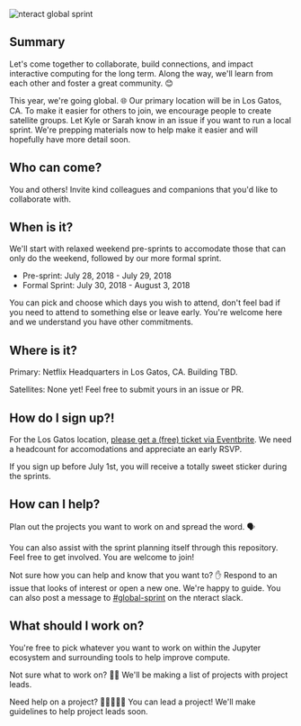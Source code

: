 ![nteract global sprint](https://user-images.githubusercontent.com/836375/41489143-b680d0fe-70a3-11e8-93d2-cc3b8e5eabe7.png)

## Summary

Let's come together to collaborate, build connections, and impact interactive computing for the long term. Along the way, we'll learn from each other and foster a great community. 😊

This year, we're going global. 🌐 Our primary location will be in Los Gatos, CA. To make it easier for others to join, we encourage people to create satellite groups. Let Kyle or Sarah know in an issue if you want to run a local sprint. We're prepping materials now to help make it easier and will hopefully have more detail soon.

## Who can come?

You and others! Invite kind colleagues and companions that you'd like to collaborate with.

## When is it?

We'll start with relaxed weekend pre-sprints to accomodate those that can only do the weekend, followed by our more formal sprint.

- Pre-sprint: July 28, 2018 - July 29, 2018
- Formal Sprint: July 30, 2018 - August 3, 2018

You can pick and choose which days you wish to attend, don't feel bad if you need to attend to something else or leave early. You're welcome here and we understand you have other commitments.

## Where is it?

Primary: Netflix Headquarters in Los Gatos, CA. Building TBD.

Satellites: None yet! Feel free to submit yours in an issue or PR.

## How do I sign up?!

For the Los Gatos location, [please get a (free) ticket via Eventbrite](https://nteract.slack.com/messages/C8GD9BZQV/details/). We need a headcount for accomodations and appreciate an early RSVP.

If you sign up before July 1st, you will receive a totally sweet sticker during the sprints.

## How can I help?

Plan out the projects you want to work on and spread the word. 🗣

You can also assist with the sprint planning itself through this repository. Feel free to get involved. You are welcome to join!

Not sure how you can help and know that you want to? ✋ Respond to an issue that looks of interest or open a new one. We're happy to guide. You can also post a message to [#global-sprint](https://nteract.slack.com/messages/C8GD9BZQV/details/) on the nteract slack.

## What should I work on?

You're free to pick whatever you want to work on within the Jupyter ecosystem and surrounding tools to help improve compute.

Not sure what to work on? 🤷‍♀️ We'll be making a list of projects with project leads.

Need help on a project? 👷🏼👷🏾‍♀️ You can lead a project! We'll make guidelines to help project leads soon.
